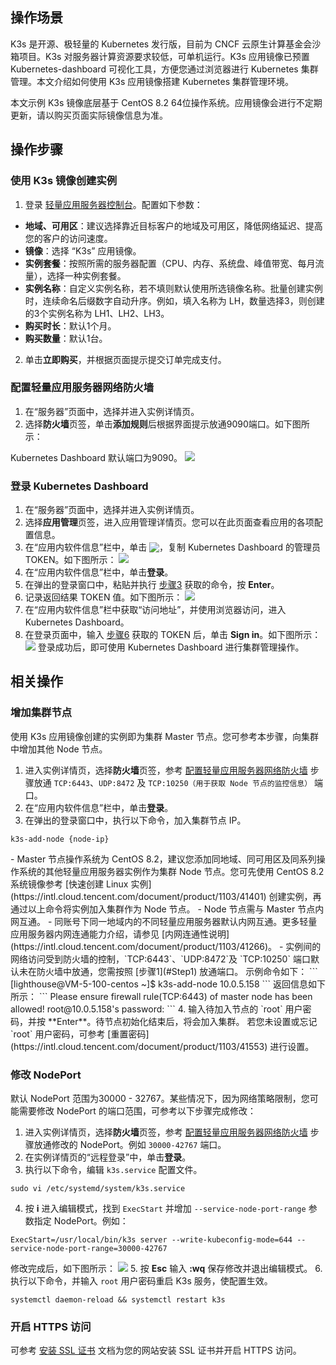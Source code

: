 ## 操作场景
K3s 是开源、极轻量的 Kubernetes 发行版，目前为 CNCF 云原生计算基金会沙箱项目。K3s 对服务器计算资源要求较低，可单机运行。K3s 应用镜像已预置 Kubernetes-dashboard 可视化工具，方便您通过浏览器进行 Kubernetes 集群管理。本文介绍如何使用 K3s 应用镜像搭建 Kubernetes 集群管理环境。

<dx-alert infotype="explain" title="">
本文示例 K3s 镜像底层基于  CentOS 8.2 64位操作系统。应用镜像会进行不定期更新，请以购买页面实际镜像信息为准。
</dx-alert>





## 操作步骤
### 使用 K3s 镜像创建实例
1. 登录 [轻量应用服务器控制台](https://console.cloud.tencent.com/lighthouse)。配置如下参数：
 - **地域、可用区**：建议选择靠近目标客户的地域及可用区，降低网络延迟、提高您的客户的访问速度。
 - **镜像**：选择 “K3s” 应用镜像。
 - **实例套餐**：按照所需的服务器配置（CPU、内存、系统盘、峰值带宽、每月流量），选择一种实例套餐。
 - **实例名称**：自定义实例名称，若不填则默认使用所选镜像名称。批量创建实例时，连续命名后缀数字自动升序。例如，填入名称为 LH，数量选择3，则创建的3个实例名称为 LH1、LH2、LH3。
 - **购买时长**：默认1个月。
 - **购买数量**：默认1台。
2. 单击**立即购买**，并根据页面提示提交订单完成支付。

### 配置轻量应用服务器网络防火墙[](id:configFirewall)
1. 在“服务器”页面中，选择并进入实例详情页。
2. 选择**防火墙**页签，单击**添加规则**后根据界面提示放通9090端口。如下图所示：
<dx-alert infotype="explain" title="">
Kubernetes Dashboard 默认端口为9090。
</dx-alert>
<img src="https://qcloudimg.tencent-cloud.cn/raw/93d1fbfcd143913cbbe2b9c0666a19d4.png"/>


### 登录 Kubernetes Dashboard
1.  在“服务器”页面中，选择并进入实例详情页。
2. 选择**应用管理**页签，进入应用管理详情页。您可以在此页面查看应用的各项配置信息。
3. [](id:Step3)在“应用内软件信息”栏中，单击 <img src="https://main.qcloudimg.com/raw/6603ab4f907562addb1c01596c6296cd.png" style="margin:-3px 0px">，复制 Kubernetes Dashboard 的管理员 TOKEN。如下图所示：
 ![](https://qcloudimg.tencent-cloud.cn/raw/6f4caa9bef9594a491c88d7ae9b35213.png)
4. 在“应用内软件信息”栏中，单击**登录**。
5. 在弹出的登录窗口中，粘贴并执行 [步骤3](#Step3) 获取的命令，按 **Enter**。
6. [](id:Step6)记录返回结果 TOKEN 值。如下图所示：
![](https://main.qcloudimg.com/raw/3af2c618709b64d9d4dc616f01908512.png)
7. 在“应用内软件信息”栏中获取“访问地址”，并使用浏览器访问，进入 Kubernetes Dashboard。
8. 在登录页面中，输入 [步骤6](#Step6) 获取的 TOKEN 后，单击 **Sign in**。如下图所示：
![](https://main.qcloudimg.com/raw/a8e923c3012570704e8745cd013ca726.png)
登录成功后，即可使用 Kubernetes Dashboard 进行集群管理操作。

## 相关操作

### 增加集群节点
使用 K3s 应用镜像创建的实例即为集群 Master 节点。您可参考本步骤，向集群中增加其他 Node 节点。

1. [](id:Step1)进入实例详情页，选择**防火墙**页签，参考 [配置轻量应用服务器网络防火墙](#configFirewall) 步骤放通 `TCP:6443`、`UDP:8472` 及 `TCP:10250（用于获取 Node 节点的监控信息）` 端口。
2. 在“应用内软件信息”栏中，单击**登录**。
3. 在弹出的登录窗口中，执行以下命令，加入集群节点 IP。
```
k3s-add-node {node-ip}
```
<dx-alert infotype="explain" title="">
- Master 节点操作系统为 CentOS 8.2，建议您添加同地域、同可用区及同系列操作系统的其他轻量应用服务器实例作为集群 Node 节点。您可先使用 CentOS 8.2 系统镜像参考 [快速创建 Linux 实例](https://intl.cloud.tencent.com/document/product/1103/41401) 创建实例，再通过以上命令将实例加入集群作为 Node 节点。
- Node 节点需与 Master 节点内网互通。
  - 同账号下同一地域内的不同轻量应用服务器默认内网互通。更多轻量应用服务器内网连通能力介绍，请参见 [内网连通性说明](https://intl.cloud.tencent.com/document/product/1103/41266)。
  - 实例间的网络访问受到防火墙的控制，`TCP:6443`、`UDP:8472`及 `TCP:10250` 端口默认未在防火墙中放通，您需按照 [步骤1](#Step1) 放通端口。
  </dx-alert>
  示例命令如下：
```
[lighthouse@VM-5-100-centos ~]$ k3s-add-node 10.0.5.158
```
返回信息如下所示：
```
Please ensure firewall rule(TCP:6443) of master node has been allowed!
root@10.0.5.158's password:
```
4. 输入待加入节点的 `root` 用户密码，并按 **Enter**。待节点初始化结束后，将会加入集群。
<dx-alert infotype="explain" title="">
若您未设置或忘记 `root` 用户密码，可参考 [重置密码](https://intl.cloud.tencent.com/document/product/1103/41553) 进行设置。
</dx-alert>


### 修改 NodePort
默认 NodePort 范围为30000 - 32767。某些情况下，因为网络策略限制，您可能需要修改 NodePort 的端口范围，可参考以下步骤完成修改：

1. 进入实例详情页，选择**防火墙**页签，参考 [配置轻量应用服务器网络防火墙](#configFirewall) 步骤放通修改的 NodePort。例如 `30000-42767` 端口。
2. 在实例详情页的“远程登录”中，单击**登录**。
3. 执行以下命令，编辑 `k3s.service` 配置文件。
```
sudo vi /etc/systemd/system/k3s.service
```
4. 按 **i** 进入编辑模式，找到 `ExecStart` 并增加 `--service-node-port-range` 参数指定 NodePort。例如：
```
ExecStart=/usr/local/bin/k3s server --write-kubeconfig-mode=644 --service-node-port-range=30000-42767
```
修改完成后，如下图所示：
![](https://qcloudimg.tencent-cloud.cn/raw/f2942d70f5499b99eb1b93f26a2a2f3f.png)
5. 按 **Esc** 输入 **:wq** 保存修改并退出编辑模式。
6. 执行以下命令，并输入 `root` 用户密码重启 K3s 服务，使配置生效。
```shell
systemctl daemon-reload && systemctl restart k3s
```

### 开启 HTTPS 访问
可参考 [安装 SSL 证书](https://intl.cloud.tencent.com/document/product/1103/47406) 文档为您的网站安装 SSL 证书并开启 HTTPS 访问。
